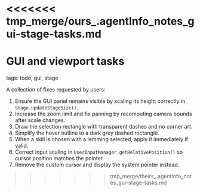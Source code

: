<<<<<<< tmp_merge/ours_.agentInfo_notes_gui-stage-tasks.md
=======
# GUI and viewport tasks

tags: todo, gui, stage

A collection of fixes requested by users:
1. Ensure the GUI panel remains visible by scaling its height correctly in `Stage.updateStageSize()`.
2. Increase the zoom limit and fix panning by recomputing camera bounds after scale changes.
3. Draw the selection rectangle with transparent dashes and no corner art.
4. Simplify the hover outline to a dark grey dashed rectangle.
5. When a skill is chosen with a lemming selected, apply it immediately if valid.
6. Correct input scaling in `UserInputManager.getRelativePosition()` so cursor position matches the pointer.
7. Remove the custom cursor and display the system pointer instead.
>>>>>>> tmp_merge/theirs_.agentInfo_notes_gui-stage-tasks.md
